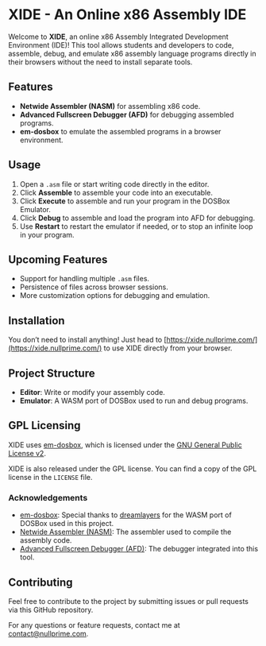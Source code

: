 # XIDE - An Online x86 Assembly IDE

Welcome to **XIDE**, an online x86 Assembly Integrated Development Environment (IDE)! This tool allows students and developers to code, assemble, debug, and emulate x86 assembly language programs directly in their browsers without the need to install separate tools.

## Features
- **Netwide Assembler (NASM)** for assembling x86 code.
- **Advanced Fullscreen Debugger (AFD)** for debugging assembled programs.
- **em-dosbox** to emulate the assembled programs in a browser environment.

## Usage
1. Open a `.asm` file or start writing code directly in the editor.
2. Click **Assemble** to assemble your code into an executable.
3. Click **Execute** to assemble and run your program in the DOSBox Emulator.
4. Click **Debug** to assemble and load the program into AFD for debugging.
5. Use **Restart** to restart the emulator if needed, or to stop an infinite loop in your program.

## Upcoming Features
- Support for handling multiple `.asm` files.
- Persistence of files across browser sessions.
- More customization options for debugging and emulation.

## Installation
You don’t need to install anything! Just head to [https://xide.nullprime.com/](https://xide.nullprime.com/) to use XIDE directly from your browser.

## Project Structure
- **Editor**: Write or modify your assembly code.
- **Emulator**: A WASM port of DOSBox used to run and debug programs.

## GPL Licensing
XIDE uses [em-dosbox](https://github.com/dreamlayers/em-dosbox), which is licensed under the [GNU General Public License v2](https://www.gnu.org/licenses/old-licenses/gpl-2.0.html).

XIDE is also released under the GPL license. You can find a copy of the GPL license in the `LICENSE` file.

### Acknowledgements
- [em-dosbox](https://github.com/dreamlayers/em-dosbox): Special thanks to [dreamlayers](https://github.com/dreamlayers) for the WASM port of DOSBox used in this project.
- [Netwide Assembler (NASM)](https://www.nasm.us/): The assembler used to compile the assembly code.
- [Advanced Fullscreen Debugger (AFD)](https://sourceforge.net/projects/ald/): The debugger integrated into this tool.

## Contributing
Feel free to contribute to the project by submitting issues or pull requests via this GitHub repository.

For any questions or feature requests, contact me at [contact@nullprime.com](mailto:contact@nullprime.com).
